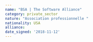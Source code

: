 ```yaml
---
name: "BSA | The Software Alliance"
category: private_sector
nature: "Association professionnelle "
nationality: USA
alliance: 
date_signed: '2018-11-12'
---
```

    